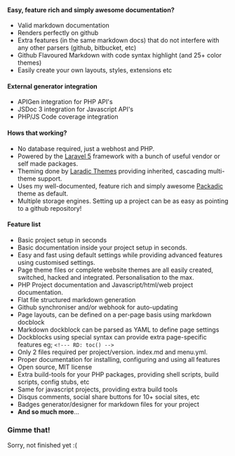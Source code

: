 <!---
title: Overview
author: Robin Radic
icon: fa fa-eye
toc:
    foreach: @foreach
    continue: @continue
    break: @break  
-->

#### Easy, feature rich and simply awesome documentation?
- Valid markdown documentation
- Renders perfectly on github
- Extra features (in the same markdown docs) that do not interfere with any other parsers (github, bitbucket, etc)
- Github Flavoured Markdown with code syntax highlight (and 25+ color themes)
- Easily create your own layouts, styles, extensions etc
  
  
<!--- RD: col-md-6 -->
#### External generator integration
- APIGen integration for PHP API's
- JSDoc 3 integration for Javascript API's
- PHP/JS Code coverage integration
  

<!--- RD: col-md-6 -->
#### Hows that working?
- No database required, just a webhost and PHP.
- Powered by the [Laravel 5](http://laravel.com) framework with a bunch of useful vendor or self made packages.
- Theming done by [Laradic Themes](https://github.com/laradic/themes) providing inherited, cascading multi-theme support.
- Uses my well-documented, feature rich and simply awesome [Packadic](https://github.com/packadic/theme) theme as default.
- Multiple storage engines. Setting up a project can be as easy as pointing to a github repository!


#### Feature list
- Basic project setup in seconds
- Basic documentation inside your project setup in seconds.
- Easy and fast using default settings while providing advanced features using customised settings.
- Page theme files or complete website themes are all easily created, switched, hacked and integrated. Personalisation to the max.
- PHP Project documentation and Javascript/html/web project documentation.
- Flat file structured markdown generation
- Github synchroniser and/or webhook for auto-updating
- Page layouts, can be defined on a per-page basis using markdown docblock
- Markdown dockblock can be parsed as YAML to define page settings
- Dockblocks using special syntax can provide extra page-specific features eg; `<!--- RD: toc() -->`
- Only 2 files required per project/version. index.md and menu.yml. 
- Proper documentation for installing, configuring and using all features
- Open source, MIT license
- Extra build-tools for your PHP packages, providing shell scripts, build scripts, config stubs, etc
- Same for javascript projects, providing extra build tools
- Disqus comments, social share buttons for 10+ social sites, etc
- Badges generator/designer for markdown files for your project
- **And so much more**...
  
  
### Gimme that!
Sorry, not finished yet :(
